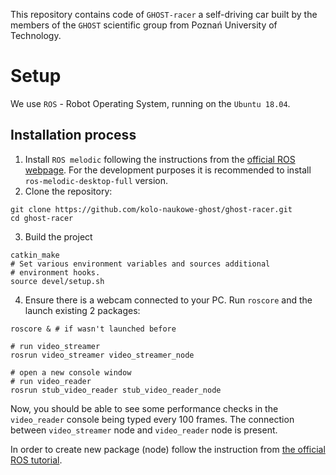 This repository contains code of `GHOST-racer` a self-driving car built by the members of the `GHOST` scientific group from Poznań University of Technology.

# Setup
We use `ROS` - Robot Operating System, running on the `Ubuntu 18.04`.
## Installation process
1. Install `ROS melodic` following the instructions from the [official ROS webpage](http://wiki.ros.org/melodic/Installation/Ubuntu). For the development purposes it is recommended to install `ros-melodic-desktop-full` version.
2. Clone the repository:
```
git clone https://github.com/kolo-naukowe-ghost/ghost-racer.git
cd ghost-racer
```
3. Build the project
```
catkin_make
# Set various environment variables and sources additional
# environment hooks.
source devel/setup.sh
```
4. Ensure there is a webcam connected to your PC. Run `roscore` and the launch existing 2 packages:
```
roscore & # if wasn't launched before

# run video_streamer
rosrun video_streamer video_streamer_node

# open a new console window
# run video_reader
rosrun stub_video_reader stub_video_reader_node
```

Now, you should be able to see some performance checks in the `video_reader` console being typed every 100 frames. The connection between `video_streamer` node and `video_reader` node is present.

In order to create new package (node) follow the instruction from [the official ROS tutorial](http://wiki.ros.org/ROS/Tutorials/CreatingPackage).